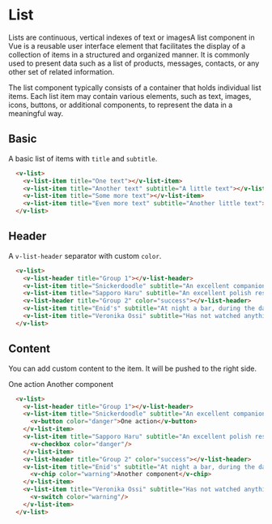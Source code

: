# List

<box header>

  Lists are continuous, vertical indexes of text or imagesA list component in Vue is a reusable user interface element that facilitates the display of a collection of items in a structured and organized manner. It is commonly used to present data such as a list of products, messages, contacts, or any other set of related information.
  
  The list component typically consists of a container that holds individual list items. Each list item may contain various elements, such as text, images, icons, buttons, or additional components, to represent the data in a meaningful way.
  
</box>

<box>

## Basic

A basic list of items with `title` and `subtitle`.

<vuecode md>
<div slot="demo">
  <v-list>
    <v-list-item title="One text"></v-list-item>
    <v-list-item title="Another text" subtitle="A little text"></v-list-item>
    <v-list-item title="Some more text"></v-list-item>
    <v-list-item title="Even more text" subtitle="Another little text"></v-list-item>
  </v-list>
</div>
<div slot="code">

```html
  <v-list>
    <v-list-item title="One text"></v-list-item>
    <v-list-item title="Another text" subtitle="A little text"></v-list-item>
    <v-list-item title="Some more text"></v-list-item>
    <v-list-item title="Even more text" subtitle="Another little text"></v-list-item>
  </v-list>
```

</div>
</vuecode>
</box>

<box>

## Header

A `v-list-header` separator with custom `color`.

<vuecode md>
<div slot="demo">
  <v-list>
    <v-list-header title="Group 1"></v-list-header>
    <v-list-item title="Snickerdoodle" subtitle="An excellent companion"></v-list-item>
    <v-list-item title="Sapporo Haru" subtitle="An excellent polish restaurant, quick delivery and hearty, filling meals"></v-list-item>
    <v-list-header title="Group 2" color="success"></v-list-header>
    <v-list-item title="Enid's" subtitle="At night a bar, during the day a delicious brunch spot."></v-list-item>
    <v-list-item title="Veronika Ossi" subtitle="Has not watched anything recently"></v-list-item>
  </v-list>
</div>
<div slot="code">

```html
  <v-list>
    <v-list-header title="Group 1"></v-list-header>
    <v-list-item title="Snickerdoodle" subtitle="An excellent companion"></v-list-item>
    <v-list-item title="Sapporo Haru" subtitle="An excellent polish restaurant, quick delivery and hearty, filling meals"></v-list-item>
    <v-list-header title="Group 2" color="success"></v-list-header>
    <v-list-item title="Enid's" subtitle="At night a bar, during the day a delicious brunch spot."></v-list-item>
    <v-list-item title="Veronika Ossi" subtitle="Has not watched anything recently"></v-list-item>
  </v-list>
```

</div>
</vuecode>
</box>

<box>

## Content

You can add custom content to the item. It will be pushed to the right side.

<vuecode md>
<div slot="demo">
  <v-list>
    <v-list-header title="Group 1"></v-list-header>
    <v-list-item title="Rachel" subtitle="Last seen watching Arrested Development just now.">
      <v-button color="danger">One action</v-button>
    </v-list-item>
    <v-list-item title="Lindsay" subtitle="Last seen watching Bob's Burgers 10 hours ago.">
      <v-checkbox color="danger"/>
    </v-list-item>
    <v-list-header title="Group 2" color="success"></v-list-header>
    <v-list-item title="Enid's" subtitle="At night a bar, during the day a delicious brunch spot.">
      <v-chip color="warning">Another component</v-chip>
    </v-list-item>
    <v-list-item title="Veronika Ossi" subtitle="Has not watched anything recently">
      <v-switch color="warning"/>
    </v-list-item>
  </v-list>
</div>
<div slot="code">

```html
  <v-list>
    <v-list-header title="Group 1"></v-list-header>
    <v-list-item title="Snickerdoodle" subtitle="An excellent companion">
      <v-button color="danger">One action</v-button>
    </v-list-item>
    <v-list-item title="Sapporo Haru" subtitle="An excellent polish restaurant, quick delivery and hearty, filling meals">
      <v-checkbox color="danger"/>
    </v-list-item>
    <v-list-header title="Group 2" color="success"></v-list-header>
    <v-list-item title="Enid's" subtitle="At night a bar, during the day a delicious brunch spot.">
      <v-chip color="warning">Another component</v-chip>
    </v-list-item>
    <v-list-item title="Veronika Ossi" subtitle="Has not watched anything recently">
      <v-switch color="warning"/>
    </v-list-item>
  </v-list>
```

</div>
</vuecode>
</box>

<box>
